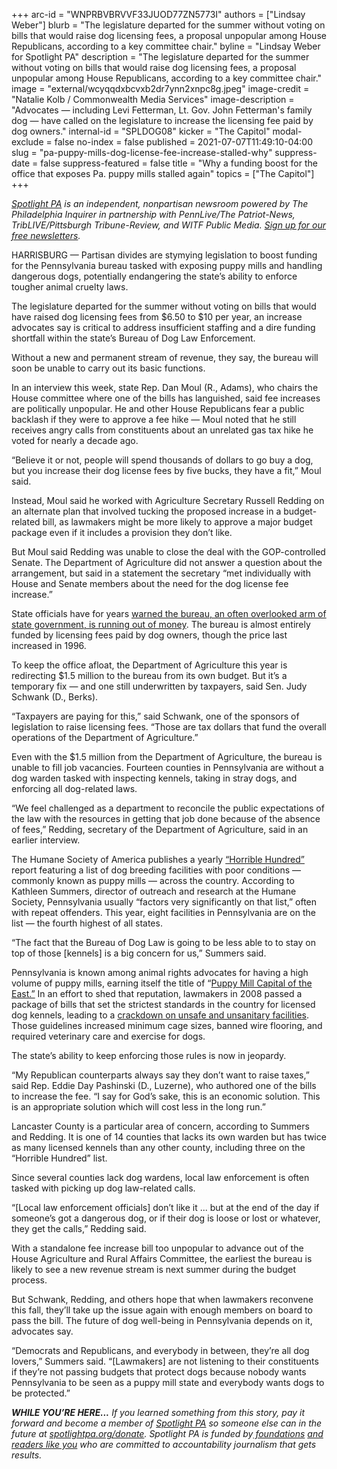 +++
arc-id = "WNPRBVBRVVF33JUOD77ZN5773I"
authors = ["Lindsay Weber"]
blurb = "The legislature departed for the summer without voting on bills that would raise dog licensing fees, a proposal unpopular among House Republicans, according to a key committee chair."
byline = "Lindsay Weber for Spotlight PA"
description = "The legislature departed for the summer without voting on bills that would raise dog licensing fees, a proposal unpopular among House Republicans, according to a key committee chair."
image = "external/wcyqqdxbcvxb2dr7ynn2xnpc8g.jpeg"
image-credit = "Natalie Kolb / Commonwealth Media Services"
image-description = "Advocates — including Levi Fetterman, Lt. Gov. John Fetterman's family dog — have called on the legislature to increase the licensing fee paid by dog owners."
internal-id = "SPLDOG08"
kicker = "The Capitol"
modal-exclude = false
no-index = false
published = 2021-07-07T11:49:10-04:00
slug = "pa-puppy-mills-dog-license-fee-increase-stalled-why"
suppress-date = false
suppress-featured = false
title = "Why a funding boost for the office that exposes Pa. puppy mills stalled again"
topics = ["The Capitol"]
+++

<a href="https://www.spotlightpa.org/"><i>Spotlight PA</i></a><i> is an independent, nonpartisan newsroom powered by The Philadelphia Inquirer in partnership with PennLive/The Patriot-News, TribLIVE/Pittsburgh Tribune-Review, and WITF Public Media. </i><a href="https://www.spotlightpa.org/newsletters"><i>Sign up for our free newsletters</i></a><i>.</i>

HARRISBURG — Partisan divides are stymying legislation to boost funding for the Pennsylvania bureau tasked with exposing puppy mills and handling dangerous dogs, potentially endangering the state’s ability to enforce tougher animal cruelty laws.

The legislature departed for the summer without voting on bills that would have raised dog licensing fees from $6.50 to $10 per year, an increase advocates say is critical to address insufficient staffing and a dire funding shortfall within the state’s Bureau of Dog Law Enforcement.

Without a new and permanent stream of revenue, they say, the bureau will soon be unable to carry out its basic functions.

<script src="https://www.spotlightpa.org/embed.js" async></script><div data-spl-embed-version="1" data-spl-src="https://www.spotlightpa.org/embeds/newsletter/"></div>

In an interview this week, state Rep. Dan Moul (R., Adams), who chairs the House committee where one of the bills has languished, said fee increases are politically unpopular. He and other House Republicans fear a public backlash if they were to approve a fee hike — Moul noted that he still receives angry calls from constituents about an unrelated gas tax hike he voted for nearly a decade ago.

“Believe it or not, people will spend thousands of dollars to go buy a dog, but you increase their dog license fees by five bucks, they have a fit,” Moul said.

Instead, Moul said he worked with Agriculture Secretary Russell Redding on an alternate plan that involved tucking the proposed increase in a budget-related bill, as lawmakers might be more likely to approve a major budget package even if it includes a provision they don’t like.

But Moul said Redding was unable to close the deal with the GOP-controlled Senate. The Department of Agriculture did not answer a question about the arrangement, but said in a statement the secretary “met individually with House and Senate members about the need for the dog license fee increase.”

State officials have for years <a href="https://www.spotlightpa.org/news/2020/02/pennsylvanias-progress-against-puppy-mills-is-at-risk-because-of-low-dog-license-fees-audit-says/">warned the bureau, an often overlooked arm of state government, is running out of money</a>. The bureau is almost entirely funded by licensing fees paid by dog owners, though the price last increased in 1996.

To keep the office afloat, the Department of Agriculture this year is redirecting $1.5 million to the bureau from its own budget. But it’s a temporary fix — and one still underwritten by taxpayers, said Sen. Judy Schwank (D., Berks).

“Taxpayers are paying for this,” said Schwank, one of the sponsors of legislation to raise licensing fees. “Those are tax dollars that fund the overall operations of the Department of Agriculture.”

Even with the $1.5 million from the Department of Agriculture, the bureau is unable to fill job vacancies. Fourteen counties in Pennsylvania are without a dog warden tasked with inspecting kennels, taking in stray dogs, and enforcing all dog-related laws.

“We feel challenged as a department to reconcile the public expectations of the law with the resources in getting that job done because of the absence of fees,” Redding, secretary of the Department of Agriculture, said in an earlier interview.

The Humane Society of America publishes a yearly <a href="https://web.archive.org/20210712011821/https://www.humanesociety.org/sites/default/files/docs/2021_HorribleHundred.pdf">“Horrible Hundred”</a> report featuring a list of dog breeding facilities with poor conditions — commonly known as puppy mills — across the country. According to Kathleen Summers, director of outreach and research at the Humane Society, Pennsylvania usually “factors very significantly on that list,” often with repeat offenders. This year, eight facilities in Pennsylvania are on the list — the fourth highest of all states.

“The fact that the Bureau of Dog Law is going to be less able to to stay on top of those [kennels] is a big concern for us,” Summers said.

Pennsylvania is known among animal rights advocates for having a high volume of puppy mills, earning itself the title of “<a href="https://www.phillymag.com/news/2013/07/19/pennsylvania-puppy-mills-report/">Puppy Mill Capital of the East.”</a> In an effort to shed that reputation, lawmakers in 2008 passed a package of bills that set the strictest standards in the country for licensed dog kennels, leading to a <a href="https://www.nytimes.com/2009/08/18/us/18dogs.html">crackdown on unsafe and unsanitary facilities</a>. Those guidelines increased minimum cage sizes, banned wire flooring, and required veterinary care and exercise for dogs.

The state’s ability to keep enforcing those rules is now in jeopardy.

“My Republican counterparts always say they don’t want to raise taxes,” said Rep. Eddie Day Pashinski (D., Luzerne), who authored one of the bills to increase the fee. “I say for God’s sake, this is an economic solution. This is an appropriate solution which will cost less in the long run.”

Lancaster County is a particular area of concern, according to Summers and Redding. It is one of 14 counties that lacks its own warden but has twice as many licensed kennels than any other county, including three on the “Horrible Hundred” list.

Since several counties lack dog wardens, local law enforcement is often tasked with picking up dog law-related calls.

<script src="https://www.spotlightpa.org/embed.js" async></script><div data-spl-embed-version="1" data-spl-src="https://www.spotlightpa.org/embeds/donate/?teaser_text=If%20you%20learned%20something%20from%20this%20report%2C%20pay%20it%20forward%20and%20become%20a%20member%20of%20Spotlight%20PA%20so%20someone%20else%20can%20in%20the%20future."></div>

“[Local law enforcement officials] don’t like it ... but at the end of the day if someone’s got a dangerous dog, or if their dog is loose or lost or whatever, they get the calls,” Redding said.

With a standalone fee increase bill too unpopular to advance out of the House Agriculture and Rural Affairs Committee, the earliest the bureau is likely to see a new revenue stream is next summer during the budget process.

But Schwank, Redding, and others hope that when lawmakers reconvene this fall, they’ll take up the issue again with enough members on board to pass the bill. The future of dog well-being in Pennsylvania depends on it, advocates say.

“Democrats and Republicans, and everybody in between, they’re all dog lovers,” Summers said. “[Lawmakers] are not listening to their constituents if they’re not passing budgets that protect dogs because nobody wants Pennsylvania to be seen as a puppy mill state and everybody wants dogs to be protected.”

<i><b>WHILE YOU’RE HERE...</b></i><i> If you learned something from this story, pay it forward and become a member of </i><a href="https://www.spotlightpa.org/"><i>Spotlight PA</i></a><i> so someone else can in the future at </i><a href="https://www.spotlightpa.org/donate"><i>spotlightpa.org/donate</i></a><i>. Spotlight PA is funded by</i><a href="https://www.spotlightpa.org/support"><i> foundations</i></a><i> </i><a href="https://www.spotlightpa.org/support"><i>and readers like you</i></a><i> who are committed to accountability journalism that gets results.</i>
